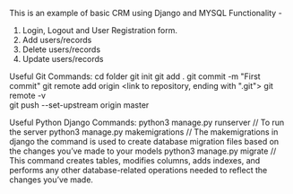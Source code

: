 This is an example of basic CRM using Django and MYSQL
Functionality -
  1. Login, Logout and User Registration form.
  2. Add users/records
  3. Delete users/records
  4. Update users/records
  
Useful Git Commands:
  cd folder
  git init
  git add .
  git commit -m "First commit"
  git remote add origin <link to repository, ending with ".git">
  git remote -v  
  git push --set-upstream origin master

Useful Python Django Commands:
  python3 manage.py runserver // To run the server
  python3 manage.py makemigrations // The makemigrations in django the command is used to create database migration files based on the changes you’ve made to your models
  python3 manage.py migrate // This command creates tables, modifies columns, adds indexes, and performs any other database-related operations needed to reflect the changes you’ve made.
  
